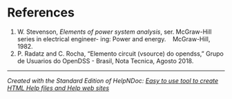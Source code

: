 # References

1. W. Stevenson, *Elements of power system analysis*, ser. McGraw-Hill series in electrical engineer- ing: Power and energy.&nbsp; &nbsp; McGraw-Hill, 1982.
1. P. Radatz and C. Rocha, “Elemento circuit (vsource) do opendss,” Grupo de Usuarios do OpenDSS - Brasil, Nota Tecnica, Agosto 2018.

***
_Created with the Standard Edition of HelpNDoc: [Easy to use tool to create HTML Help files and Help web sites](<https://www.helpndoc.com/help-authoring-tool>)_
